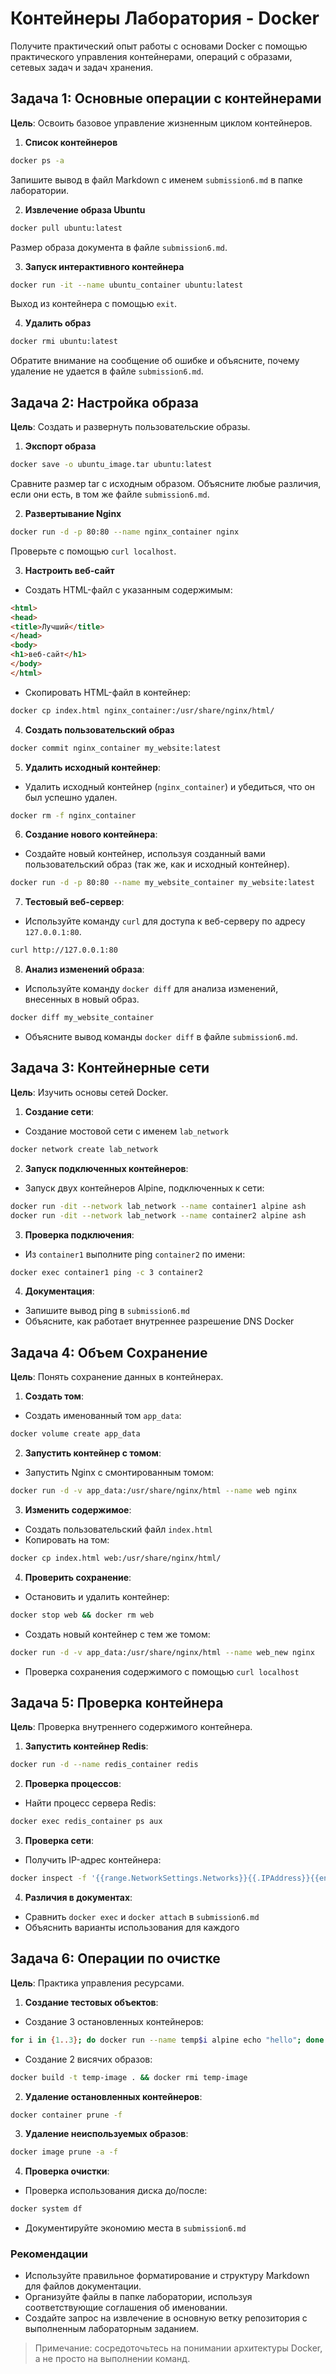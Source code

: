 # Контейнеры Лаборатория - Docker

Получите практический опыт работы с основами Docker с помощью практического управления контейнерами, операций с образами, сетевых задач и задач хранения.

## Задача 1: Основные операции с контейнерами

**Цель**: Освоить базовое управление жизненным циклом контейнеров.

1. **Список контейнеров**

```sh
docker ps -a
```

Запишите вывод в файл Markdown с именем `submission6.md` в папке лаборатории.

2. **Извлечение образа Ubuntu**

```sh
docker pull ubuntu:latest
```

Размер образа документа в файле `submission6.md`.

3. **Запуск интерактивного контейнера**

```sh
docker run -it --name ubuntu_container ubuntu:latest
```

Выход из контейнера с помощью `exit`.

4. **Удалить образ**

```sh
docker rmi ubuntu:latest
```

Обратите внимание на сообщение об ошибке и объясните, почему удаление не удается в файле `submission6.md`.

## Задача 2: Настройка образа

**Цель**: Создать и развернуть пользовательские образы.

1. **Экспорт образа**

```sh
docker save -o ubuntu_image.tar ubuntu:latest
```

Сравните размер tar с исходным образом. Объясните любые различия, если они есть, в том же файле `submission6.md`.

2. **Развертывание Nginx**

```sh
docker run -d -p 80:80 --name nginx_container nginx
```

Проверьте с помощью `curl localhost`.

3. **Настроить веб-сайт**

- Создать HTML-файл с указанным содержимым:

```html
<html>
<head>
<title>Лучший</title>
</head>
<body>
<h1>веб-сайт</h1>
</body>
</html>
```

- Скопировать HTML-файл в контейнер:

```sh
docker cp index.html nginx_container:/usr/share/nginx/html/
```

4. **Создать пользовательский образ**

```sh
docker commit nginx_container my_website:latest
```

5. **Удалить исходный контейнер**:
- Удалить исходный контейнер (`nginx_container`) и убедиться, что он был успешно удален.

```sh
docker rm -f nginx_container
```

6. **Создание нового контейнера**:
- Создайте новый контейнер, используя созданный вами пользовательский образ (так же, как и исходный контейнер).

```sh
docker run -d -p 80:80 --name my_website_container my_website:latest
```

7. **Тестовый веб-сервер**:
- Используйте команду `curl` для доступа к веб-серверу по адресу `127.0.0.1:80`.

```sh
curl http://127.0.0.1:80
```

8. **Анализ изменений образа**:
- Используйте команду `docker diff` для анализа изменений, внесенных в новый образ.

```sh
docker diff my_website_container
```

- Объясните вывод команды `docker diff` в файле `submission6.md`.

## Задача 3: Контейнерные сети

**Цель**: Изучить основы сетей Docker.

1. **Создание сети**:
- Создание мостовой сети с именем `lab_network`

```sh
docker network create lab_network
```

2. **Запуск подключенных контейнеров**:
- Запуск двух контейнеров Alpine, подключенных к сети:

```sh
docker run -dit --network lab_network --name container1 alpine ash
docker run -dit --network lab_network --name container2 alpine ash
```

3. **Проверка подключения**:
- Из `container1` выполните ping `container2` по имени:

```sh
docker exec container1 ping -c 3 container2
```

4. **Документация**:
- Запишите вывод ping в `submission6.md`
- Объясните, как работает внутреннее разрешение DNS Docker

## Задача 4: Объем Сохранение

**Цель**: Понять сохранение данных в контейнерах.

1. **Создать том**:
- Создать именованный том `app_data`:

```sh
docker volume create app_data
```

2. **Запустить контейнер с томом**:
- Запустить Nginx с смонтированным томом:

```sh
docker run -d -v app_data:/usr/share/nginx/html --name web nginx
```

3. **Изменить содержимое**:
- Создать пользовательский файл `index.html`
- Копировать на том:

```sh
docker cp index.html web:/usr/share/nginx/html/
```

4. **Проверить сохранение**:
- Остановить и удалить контейнер:

```sh
docker stop web && docker rm web
```

- Создать новый контейнер с тем же томом:

```sh
docker run -d -v app_data:/usr/share/nginx/html --name web_new nginx
```

- Проверка сохранения содержимого с помощью `curl localhost`

## Задача 5: Проверка контейнера

**Цель**: Проверка внутреннего содержимого контейнера.

1. **Запустить контейнер Redis**:

```sh
docker run -d --name redis_container redis
```

2. **Проверка процессов**:
- Найти процесс сервера Redis:

```sh
docker exec redis_container ps aux
```

3. **Проверка сети**:
- Получить IP-адрес контейнера:

```sh
docker inspect -f '{{range.NetworkSettings.Networks}}{{.IPAddress}}{{end}}' redis_container
```

4. **Различия в документах**:
- Сравнить `docker exec` и `docker attach` в `submission6.md`
- Объяснить варианты использования для каждого

## Задача 6: Операции по очистке

**Цель**: Практика управления ресурсами.

1. **Создание тестовых объектов**:
- Создание 3 остановленных контейнеров:

```sh
for i in {1..3}; do docker run --name temp$i alpine echo "hello"; done
```

- Создание 2 висячих образов:

```sh
docker build -t temp-image . && docker rmi temp-image
```

2. **Удаление остановленных контейнеров**:

```sh
docker container prune -f
```

3. **Удаление неиспользуемых образов**:

```sh
docker image prune -a -f
```

4. **Проверка очистки**:
- Проверка использования диска до/после:

```sh
docker system df
```

- Документируйте экономию места в `submission6.md`

### Рекомендации

- Используйте правильное форматирование и структуру Markdown для файлов документации.
- Организуйте файлы в папке лаборатории, используя соответствующие соглашения об именовании.
- Создайте запрос на извлечение в основную ветку репозитория с выполненным лабораторным заданием.

> Примечание: сосредоточьтесь на понимании архитектуры Docker, а не просто на выполнении команд.
> 
